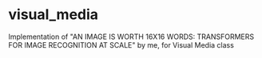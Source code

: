 # visual_media
Implementation of "AN IMAGE IS WORTH 16X16 WORDS: TRANSFORMERS FOR IMAGE RECOGNITION AT SCALE" by me, for Visual Media class
